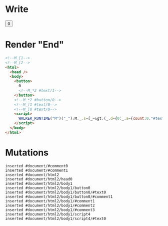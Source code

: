 # Write
  <!--M_[1--><!--M_[2--><button>0<!--M_*2 #text/1--></button><!--M_*2 #button/0--><!--M_]1 #text/0--><!--M_]0 #text/0--><script>WALKER_RUNTIME("M")("_");M._.s=[_=>(_.d={0:_.a={count:0,"#text/0!":_.c={"#text/0!":_.b={}},"#text/0(":_._["packages/translator-tags/src/__tests__/fixtures/basic-nested-scope-dynamic-tag/components/child.marko"]},1:_.c,2:_.b},_.b._=_.a,_.c["#text/0("]=_._["packages/translator-tags/src/__tests__/fixtures/basic-nested-scope-dynamic-tag/template.marko_1_renderer"](_.a),_.d)];M._.e=[2,"packages/translator-tags/src/__tests__/fixtures/basic-nested-scope-dynamic-tag/template.marko_1_count/subscriber",2,"packages/translator-tags/src/__tests__/fixtures/basic-nested-scope-dynamic-tag/template.marko_1_count"];M._.d=1;M._.w()</script>


# Render "End"
```html
<!--M_[1-->
<!--M_[2-->
<html>
  <head />
  <body>
    <button>
      0
      <!--M_*2 #text/1-->
    </button>
    <!--M_*2 #button/0-->
    <!--M_]1 #text/0-->
    <!--M_]0 #text/0-->
    <script>
      WALKER_RUNTIME("M")("_");M._.s=[_=&gt;(_.d={0:_.a={count:0,"#text/0!":_.c={"#text/0!":_.b={}},"#text/0(":_._["packages/translator-tags/src/__tests__/fixtures/basic-nested-scope-dynamic-tag/components/child.marko"]},1:_.c,2:_.b},_.b._=_.a,_.c["#text/0("]=_._["packages/translator-tags/src/__tests__/fixtures/basic-nested-scope-dynamic-tag/template.marko_1_renderer"](_.a),_.d)];M._.e=[2,"packages/translator-tags/src/__tests__/fixtures/basic-nested-scope-dynamic-tag/template.marko_1_count/subscriber",2,"packages/translator-tags/src/__tests__/fixtures/basic-nested-scope-dynamic-tag/template.marko_1_count"];M._.d=1;M._.w()
    </script>
  </body>
</html>
```

# Mutations
```
inserted #document/#comment0
inserted #document/#comment1
inserted #document/html2
inserted #document/html2/head0
inserted #document/html2/body1
inserted #document/html2/body1/button0
inserted #document/html2/body1/button0/#text0
inserted #document/html2/body1/button0/#comment1
inserted #document/html2/body1/#comment1
inserted #document/html2/body1/#comment2
inserted #document/html2/body1/#comment3
inserted #document/html2/body1/script4
inserted #document/html2/body1/script4/#text0
```